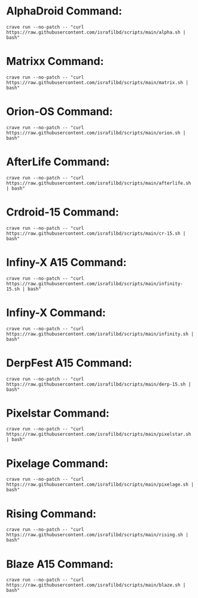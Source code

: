 # AlphaDroid Command:
```
crave run --no-patch -- "curl https://raw.githubusercontent.com/israfilbd/scripts/main/alpha.sh | bash"
```
# Matrixx Command:
```
crave run --no-patch -- "curl https://raw.githubusercontent.com/israfilbd/scripts/main/matrix.sh | bash"
```
# Orion-OS Command:
```
crave run --no-patch -- "curl https://raw.githubusercontent.com/israfilbd/scripts/main/orion.sh | bash"
```
# AfterLife Command:
```
crave run --no-patch -- "curl https://raw.githubusercontent.com/israfilbd/scripts/main/afterlife.sh | bash"
```
# Crdroid-15 Command:
```
crave run --no-patch -- "curl https://raw.githubusercontent.com/israfilbd/scripts/main/cr-15.sh | bash"
```
# Infiny-X A15 Command:
```
crave run --no-patch -- "curl https://raw.githubusercontent.com/israfilbd/scripts/main/infinity-15.sh | bash"
```
# Infiny-X Command:
```
crave run --no-patch -- "curl https://raw.githubusercontent.com/israfilbd/scripts/main/infinity.sh | bash"
```
# DerpFest A15 Command:
```
crave run --no-patch -- "curl https://raw.githubusercontent.com/israfilbd/scripts/main/derp-15.sh | bash"
```
# Pixelstar Command:
```
crave run --no-patch -- "curl https://raw.githubusercontent.com/israfilbd/scripts/main/pixelstar.sh | bash"
```
# Pixelage Command:
```
crave run --no-patch -- "curl https://raw.githubusercontent.com/israfilbd/scripts/main/pixelage.sh | bash"
```
# Rising Command:
```
crave run --no-patch -- "curl https://raw.githubusercontent.com/israfilbd/scripts/main/rising.sh | bash"
```
# Blaze A15 Command:
```
crave run --no-patch -- "curl https://raw.githubusercontent.com/israfilbd/scripts/main/blaze.sh | bash"
```

